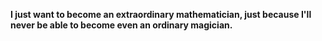 **I just want to become an extraordinary mathematician, just because I'll never be able to become even an ordinary magician.**
